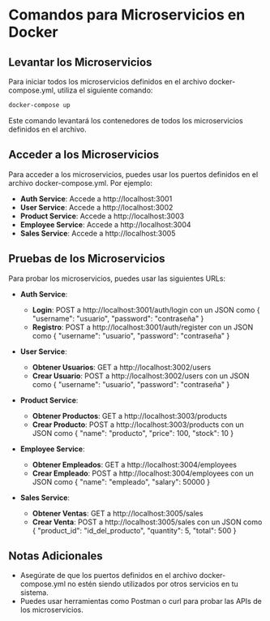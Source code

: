 # Comandos para Microservicios en Docker

## Levantar los Microservicios

Para iniciar todos los microservicios definidos en el archivo docker-compose.yml, utiliza el siguiente comando:

```bash
docker-compose up
```

Este comando levantará los contenedores de todos los microservicios definidos en el archivo.


## Acceder a los Microservicios

Para acceder a los microservicios, puedes usar los puertos definidos en el archivo docker-compose.yml. Por ejemplo:

- **Auth Service**: Accede a http://localhost:3001
- **User Service**: Accede a http://localhost:3002
- **Product Service**: Accede a http://localhost:3003
- **Employee Service**: Accede a http://localhost:3004
- **Sales Service**: Accede a http://localhost:3005

## Pruebas de los Microservicios

Para probar los microservicios, puedes usar las siguientes URLs:

- **Auth Service**:
    - **Login**: POST a http://localhost:3001/auth/login con un JSON como { "username": "usuario", "password": "contraseña" }
    - **Registro**: POST a http://localhost:3001/auth/register con un JSON como { "username": "usuario", "password": "contraseña" }

- **User Service**:
  - **Obtener Usuarios**: GET a http://localhost:3002/users
  - **Crear Usuario**: POST a http://localhost:3002/users con un JSON como { "username": "usuario", "password": "contraseña" }

- **Product Service**:
  - **Obtener Productos**: GET a http://localhost:3003/products
  - **Crear Producto**: POST a http://localhost:3003/products con un JSON como { "name": "producto", "price": 100, "stock": 10 }

- **Employee Service**:
  - **Obtener Empleados**: GET a http://localhost:3004/employees
  - **Crear Empleado**: POST a http://localhost:3004/employees con un JSON como { "name": "empleado", "salary": 50000 }

- **Sales Service**:
  - **Obtener Ventas**: GET a http://localhost:3005/sales
  - **Crear Venta**: POST a http://localhost:3005/sales con un JSON como { "product_id": "id_del_producto", "quantity": 5, "total": 500 }


## Notas Adicionales

- Asegúrate de que los puertos definidos en el archivo docker-compose.yml no estén siendo utilizados por otros servicios en tu sistema.
- Puedes usar herramientas como Postman o curl para probar las APIs de los microservicios.




